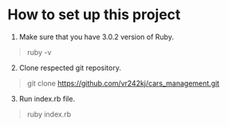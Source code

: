 # How to set up this project
1. Make sure that you have 3.0.2 version of Ruby. 
> ruby -v
2. Clone respected git repository.
> git clone https://github.com/vr242kj/cars_management.git
3. Run index.rb file.
> ruby index.rb
